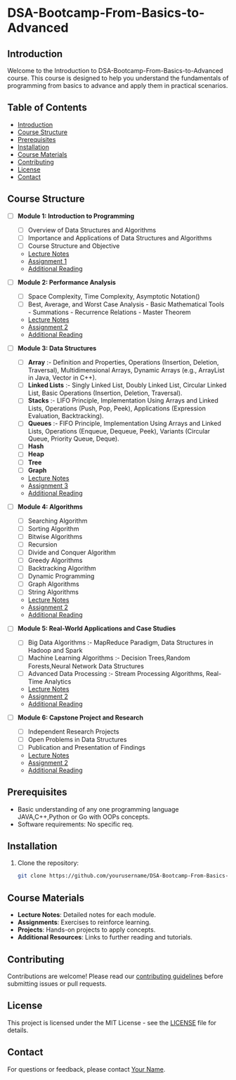 # DSA-Bootcamp-From-Basics-to-Advanced

## Introduction
Welcome to the Introduction to DSA-Bootcamp-From-Basics-to-Advanced course. This course is designed to help you understand the fundamentals of programming from basics to advance and apply them in practical scenarios.

## Table of Contents
- [Introduction](#introduction)
- [Course Structure](#course-structure)
- [Prerequisites](#prerequisites)
- [Installation](#installation)
- [Course Materials](#course-materials)
- [Contributing](#contributing)
- [License](#license)
- [Contact](#contact)

## Course Structure
- [ ] **Module 1: Introduction to Programming**
  - [ ] Overview of Data Structures and Algorithms
  - [ ] Importance and Applications of Data Structures and Algorithms
  - [ ] Course Structure and Objective
  - [Lecture Notes](Module1/LectureNotes.md)
  - [Assignment 1](Module1/Assignment1.md)
  - [Additional Reading](Module1/Resources/AdditionalReading.md)
- [ ] **Module 2: Performance Analysis**
  - [ ] Space Complexity, Time Complexity, Asymptotic Notation()
  - [ ] Best, Average, and Worst Case Analysis
           - Basic Mathematical Tools
           - Summations
           - Recurrence Relations
           - Master Theorem
  - [Lecture Notes](Module2/LectureNotes.md)
  - [Assignment 2](Module2/Assignment2.md)
  - [Additional Reading](Module2/Resources/AdditionalReading.md)
- [ ] **Module 3: Data Structures**
  - [ ] **Array** :- Definition and Properties, Operations (Insertion, Deletion, Traversal), Multidimensional Arrays, Dynamic Arrays (e.g., ArrayList in Java, Vector in C++).
  - [ ] **Linked Lists** :- Singly Linked List, Doubly Linked List, Circular Linked List, Basic Operations (Insertion, Deletion, Traversal).
  - [ ] **Stacks** :- LIFO Principle, Implementation Using Arrays and Linked Lists, Operations (Push, Pop, Peek), Applications (Expression Evaluation, Backtracking).
  - [ ] **Queues** :- FIFO Principle, Implementation Using Arrays and Linked Lists, Operations (Enqueue, Dequeue, Peek), Variants (Circular Queue, Priority Queue, Deque).
  - [ ] **Hash**
  - [ ] **Heap**
  - [ ] **Tree**
  - [ ] **Graph**
  - [Lecture Notes](Module3/LectureNotes.md)
  - [Assignment 3](Module3/Assignment3.md)
  - [Additional Reading](Module3/Resources/AdditionalReading.md)
- [ ] **Module 4: Algorithms**
  - [ ] Searching Algorithm
  - [ ] Sorting Algorithm
  - [ ] Bitwise Algorithms
  - [ ] Recursion
  - [ ] Divide and Conquer Algorithm
  - [ ] Greedy Algorithms
  - [ ] Backtracking Algorithm
  - [ ] Dynamic Programming
  - [ ] Graph Algorithms
  - [ ] String Algorithms
  - [Lecture Notes](Module2/LectureNotes.md)
  - [Assignment 2](Module2/Assignment2.md)
  - [Additional Reading](Module2/Resources/AdditionalReading.md)
- [ ] **Module 5: Real-World Applications and Case Studies**
  - [ ] Big Data Algorithms :- MapReduce Paradigm, Data Structures in Hadoop and Spark
  - [ ] Machine Learning Algorithms :- Decision Trees,Random Forests,Neural Network Data Structures
  - [ ] Advanced Data Processing :- Stream Processing Algorithms, Real-Time Analytics
  - [Lecture Notes](Module5/LectureNotes.md)
  - [Assignment 2](Module5/Assignment5.md)
  - [Additional Reading](Module5/Resources/AdditionalReading.md)

- [ ] **Module 6: Capstone Project and Research**
  - [ ] Independent Research Projects
  - [ ] Open Problems in Data Structures
  - [ ] Publication and Presentation of Findings
  - [Lecture Notes](Module2/LectureNotes.md)
  - [Assignment 2](Module2/Assignment2.md)
  - [Additional Reading](Module2/Resources/AdditionalReading.md)




## Prerequisites
- Basic understanding of any one programming language JAVA,C++,Python or Go with OOPs concepts.
- Software requirements: No specific req.

## Installation
1. Clone the repository:
    ```bash
    git clone https://github.com/yourusername/DSA-Bootcamp-From-Basics-to-Advanced.git
    ```


## Course Materials
- **Lecture Notes**: Detailed notes for each module.
- **Assignments**: Exercises to reinforce learning.
- **Projects**: Hands-on projects to apply concepts.
- **Additional Resources**: Links to further reading and tutorials.

## Contributing
Contributions are welcome! Please read our [contributing guidelines](CONTRIBUTING.md) before submitting issues or pull requests.

## License
This project is licensed under the MIT License - see the [LICENSE](LICENSE) file for details.

## Contact
For questions or feedback, please contact [Your Name](mailto:your.email@example.com).
